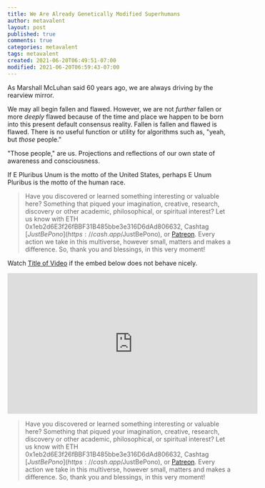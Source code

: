 ```yaml
---
title: We Are Already Genetically Modified Superhumans
author: metavalent
layout: post
published: true
comments: true
categories: metavalent
tags: metavalent
created: 2021-06-20T06:49:51-07:00
modified: 2021-06-20T06:59:43-07:00
---
```


As Marshall McLuhan said 60 years ago, we are always driving by the rearview mirror. 

We may all begin fallen and flawed. However, we are not _further_ fallen or more _deeply_ flawed because of the time and place we happen to be born into this present default consensus reality. Fallen is fallen and flawed is flawed. There is no useful function or utility for algorithms such as, "yeah, but _those_ people."

"Those people," are us. Projections and reflections of our own state of awareness and consciousness. 

If E Pluribus Unum is the motto of the United States, perhaps E Unum Pluribus is the motto of the human race.

> Have you discovered or learned something interesting or valuable here? Something that piqued your imagination, creative, research, discovery or other academic, philosophical, or spiritual interest? Let us know with ETH 0x1eb2d6E3f26fBBF31B485bbe3e316D6dAd806632, Cashtag [$JustBePono](https://cash.app/$JustBePono), or [Patreon](https://patreon.com/metavalent). Every action we take in this multiverse, however small, matters and makes a difference. So, thank you and blessings, in this very moment!

Watch [Title of Video](https://youtu.be/klo-rSlsju8) if the embed below does not behave nicely. 

<div class="embed-container"><iframe width="560" height="315" src="https://www.youtube.com/embed/klo-rSlsju8" title="YouTube video player" frameborder="0" allow="accelerometer; autoplay; clipboard-write; encrypted-media; gyroscope; picture-in-picture" allowfullscreen></iframe></div>

> Have you discovered or learned something interesting or valuable here? Something that piqued your imagination, creative, research, discovery or other academic, philosophical, or spiritual interest? Let us know with ETH 0x1eb2d6E3f26fBBF31B485bbe3e316D6dAd806632, Cashtag [$JustBePono](https://cash.app/$JustBePono), or [Patreon](https://patreon.com/metavalent). Every action we take in this multiverse, however small, matters and makes a difference. So, thank you and blessings, in this very moment!



